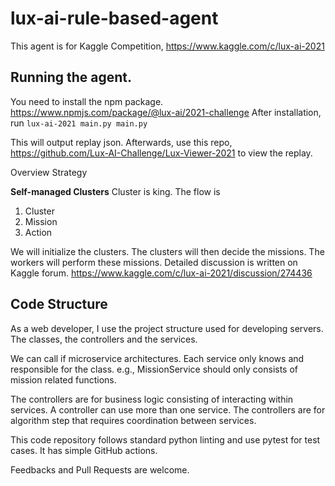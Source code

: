 # lux-ai-rule-based-agent

This agent is for Kaggle Competition, https://www.kaggle.com/c/lux-ai-2021

## Running the agent.
You need to install the npm package. https://www.npmjs.com/package/@lux-ai/2021-challenge
After installation, run `lux-ai-2021 main.py main.py`

This will output replay json. Afterwards, use this repo, https://github.com/Lux-AI-Challenge/Lux-Viewer-2021
to view the replay.

Overview Strategy

**Self-managed Clusters**
Cluster is king. The flow is

1. Cluster
2. Mission
3. Action

We will initialize the clusters.
The clusters will then decide the missions.
The workers will perform these missions.
Detailed discussion is written on Kaggle forum.
https://www.kaggle.com/c/lux-ai-2021/discussion/274436

## Code Structure
As a web developer, I use the project structure used for developing servers.
The classes, the controllers and the services.

We can call if microservice architectures.
Each service only knows and responsible for the class.
e.g., MissionService should only consists of mission related functions.

The controllers are for business logic consisting of interacting within services.
A controller can use more than one service.
The controllers are for algorithm step that requires coordination between services.

This code repository follows standard python linting and use pytest for test cases.
It has simple GitHub actions.

Feedbacks and Pull Requests are welcome.
